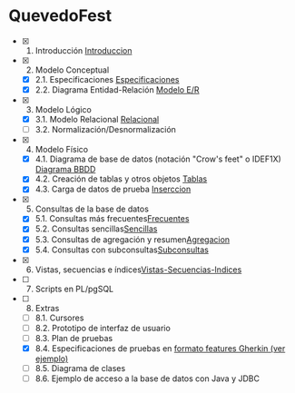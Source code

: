 # QuevedoFest

- [x] 1. Introducción  [Introduccion](Introduccion/Introduccion.md) 
- [x] 2. Modelo Conceptual 
   - [x] 2.1. Especificaciones [Especificaciones](Modelo-Conceptual/Especificaciones.md)
   - [x] 2.2. Diagrama Entidad-Relación [Modelo E/R](Modelo-Conceptual/ModeloConceptual.drawio.crswap.png)
- [x] 3. Modelo Lógico 
   - [x] 3.1. Modelo Relacional [Relacional](Modelo-Logico/Modelo-Relacional.md)
   - [ ] 3.2. Normalización/Desnormalización
- [x] 4. Modelo Físico
   - [x] 4.1. Diagrama de base de datos (notación "Crow's feet" o IDEF1X) [Diagrama BBDD](Modelo-Fisico/DiagramaBBDD.md)
   - [x] 4.2. Creación de tablas y otros objetos [Tablas](Modelo-Fisico/Creacion-de-tablas.md)
   - [x] 4.3. Carga de datos de prueba [Inserccion](Modelo-Fisico/Inserccion-de-datos) 
- [x] 5. Consultas de la base de datos
   - [x] 5.1. Consultas más frecuentes[Frecuentes](Consultas/Consultas-mas-frecuentes)
   - [x] 5.2. Consultas sencillas[Sencillas](Consultas/Consultas-sencillas)
   - [x] 5.3. Consultas de agregación y resumen[Agregacion](Consultas/Consultas-de-Agregacion)
   - [x] 5.4. Consultas con subconsultas[Subconsultas](Consultas/Subconsultas)
- [x] 6. Vistas, secuencias e índices[Vistas-Secuencias-Indices](Vistas/Vsitas-secuencias-indices)
- [ ] 7. Scripts en PL/pgSQL
- [ ] 8. Extras
   - [ ] 8.1. Cursores
   - [ ] 8.2. Prototipo de interfaz de usuario
   - [ ] 8.3. Plan de pruebas
   - [x] 8.4. Especificaciones de pruebas en [formato features Gherkin (ver ejemplo)](features/admin-carteles.feature) 
   - [ ] 8.5. Diagrama de clases
   - [ ] 8.6. Ejemplo de acceso a la base de datos con Java y JDBC
